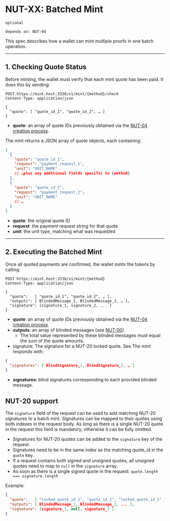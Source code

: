 # NUT-XX: Batched Mint

`optional`

`depends on: NUT-04`

This spec describes how a wallet can mint multiple proofs in one batch operation.

---

## 1. Checking Quote Status

Before minting, the wallet must verify that each mint quote has been paid.
It does this by sending:

```http
POST https://mint.host:3338/v1/mint/{method}/check
Content-Type: application/json

{
  "quote": [ "quote_id_1", "quote_id_2", … ]
}
```

- **quote**: an array of quote IDs previously obtained via the [NUT-04 creation process][04-creation].

The mint returns a JSON array of quote objects, each containing:

```json
[
  {
    "quote": "quote_id_1",
    "request": "payment_request_1",
    "unit": "UNIT_NAME"
    // …plus any additional fields specific to {method}
  },
  {
    "quote": "quote_id_2",
    "request": "payment_request_2",
    "unit": "UNIT_NAME"
    // …
  }
]
```

- **quote**: the original quote ID
- **request**: the payment request string for that quote
- **unit**: the unit type, matching what was requested

---

## 2. Executing the Batched Mint

Once all quoted payments are confirmed, the wallet mints the tokens by calling:

```http
POST https://mint.host:3338/v1/mint/{method}
Content-Type: application/json

{
  "quote":   [ "quote_id_1", "quote_id_2", … ],
  "outputs": [ BlindedMessage_1, BlindedMessage_2, … ],
  "signature": [signature_1, signature_2, ... ]
}
```

- **quote**: an array of quote IDs previously obtained via the [NUT-04 creation process][04-creation].
- **outputs**: an array of blinded messages (see [NUT-00][00]).
  - The total value represented by these blinded messages must equal the sum of the quote amounts.
- signature: The signature for a NUT-20 locked quote. See
  The mint responds with:

```json
{
  "signatures": [ BlindSignature_1, BlindSignature_2, … ]
}
```

- **signatures**: blind signatures corresponding to each provided blinded message.

## NUT-20 support

The `signature` field of the request can be used to add matching NUT-20 signatures to a batch mint. Signatures can be mapped to their quotes using both indexes in the request body. As long as there is a single NUT-20 quote in the request this field is mandatory, otherwise it can be fully omitted.

- Signatures for NUT-20 quotes can be added to the `signature` key of the request.
- Signatures need to be in the same index as the matching quote_id in the `quote` key.
- If a request contains both signed and unsigned quotes, all unsigned quotes need to map to `null` in the `signature` array.
- As soon as there is a single signed quote in the request: `quote.length === signature.length`

Example:

```json
{
  "quote":   [ "locked_quote_id_1", "quote_id_2", "locked_quote_id_3" ],
  "outputs": [ BlindedMessage_1, BlindedMessage_2, ... ],
  "signature": [signature_1, null, signature_3 ]
}
```

[00]: 00.md
[04-creation]: 04.md#requesting-a-mint-quote
